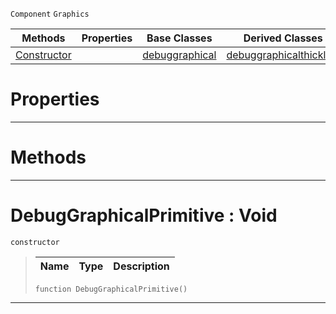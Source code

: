  `Component` `Graphics`



|Methods|Properties|Base Classes|Derived Classes|
|---|---|---|---|
|[ Constructor](https://github.com/PlasmaEngine/PlasmaDocs/tree/master/docs/C%2B%2B/code_reference/class_reference/debuggraphicalprimitive.markdown#debuggraphicalprimitive)| |[debuggraphical](https://github.com/PlasmaEngine/PlasmaDocs/tree/master/docs/C%2B%2B/code_reference/class_reference/debuggraphical.markdown)|[debuggraphicalthickline](https://github.com/PlasmaEngine/PlasmaDocs/tree/master/docs/C%2B%2B/code_reference/class_reference/debuggraphicalthickline.markdown)|


 #  Properties


---  
 #  Methods


---  
 #  DebugGraphicalPrimitive : Void

 `constructor`

> 
> |Name|Type|Description|
> |---|---|---|
> ``` lang=cpp, name=Lightning
> function DebugGraphicalPrimitive()
> ``` 


---  
 

 